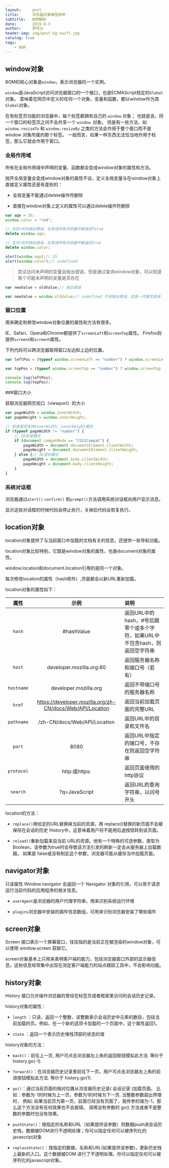 ```yaml
---
layout:     post
title:      浏览器对象模型BOM
subtitle:   BOM解析
date:       2019-8-3
author:     梦尽头
header-img: img/post-bg-swift.jpg
catalog: true
tags:
    - BOM
---
```


## window对象

BOM的核心对象是`window`，表示浏览器的一个实例。

`window`是JavaScript访问浏览器窗口的一个接口，也是ECMAScript规定的`Global`对象。
意味着在网页中定义的任何一个对象、变量和函数，都以window作为其`Global`对象。

在有标签页功能的浏览器中，每个标签都拥有自己的 `window` 对象；
也就是说，同一个窗口的标签页之间不会共享一个 `window `对象。
但是有一些方法，如 `window.resizeTo` 和 `window.resizeBy` 之类的方法会作用于整个窗口而不是 window 对象所属的那个标签。
一般而言，如果一样东西无法恰当地作用于标签，那么它就会作用于窗口。

### 全局作用域

所有在全局作用域中声明的变量、函数都会变成window对象的属性和方法。

抛开全局变量会变成window对象的属性不谈，定义全局变量与在window对象上直接定义属性还是有差别的：

- 全局变量不能通过delete操作符删除

- 直接在window对象上定义的属性可以通过delete操作符删除

```javascript
var age = 25;
window.color = "red";

// 在IE<9时抛出错误，在其他所有浏览器中都返回false
delete window.age;

// 在IE<9时抛出错误，在其他所有浏览器中都返回true
delete window.color;

alert(window.age);// 25
alert(window.color);// undefined
```

> 尝试访问未声明的变量会抛出错误，但是通过查询window对象，可以知道某个可能未声明的变量是否存在

```javascript
var newValue = oldValue;// 抛出错误

var newValue = window.oldValue;// undefined 不会抛出错误，这是一次属性查询
```

### 窗口位置

用来确定和修改window对象位置的属性和方法有很多。

IE、Safari、Opera和Chrome都提供了`screenLeft`和`screenTop`属性。
Firefox则提供`screenX`和`screenY`属性。

下列代码可以跨浏览器取得窗口左边和上边的位置。

```javascript
var leftPos = (typeof window.screenLeft == "number") ? window.screenLeft : window.screenX;

var topPos = (typeof window.screenTop == "number") ? window.screenTop : window.screenY;

console.log(leftPos);
console.log(topPos);
```

###窗口大小

获取浏览器网页视口（viewport）的大小

```javascript
var pageWidth = window.innerWidth;
var pageHeight = window.innerHeight;

// 检查是否支持innerWidth，innerHeight属性
if (typeof pageWidth != "number") {
    // IE标准模式
    if (document.compatMode == "CSS1Compat") {
        pageWidth = document.documentElement.clientWidth;
        pageHeight = document.documentElement.clientHeight;
    } else {// IE混杂模式
        pageWidth = document.body.clientWidth;
        pageHeight = document.body.clientHeight;
    }
}
```

### 系统对话框

浏览器通过`alert()` `confirm()` 和`prompt()`方法调用系统对话框向用户显示消息。

显示这些对话框的时候代码会停止执行，关掉后代码会恢复执行。


## location对象

location对象提供了与当前窗口中加载的文档有关的信息，还提供一些导航功能。

location对象比较特别，它既是window对象的属性，也是document对象的属性。

window.location和document.location引用的是同一个对象。

每次修改location的属性（hash除外）,页面都会以新URL重新加载。

location对象的属性如下：

| 属性| 示例 | 说明 |
| :--------: | :--------:| :--|
| `hash`| #hashValue | 返回URL中的hash，#号后跟零个或多个字符，如果URL中不包含hash，则返回空字符串  |
| `host`|  developer.mozilla.org:80 | 返回服务器名称和端口号（若有） |			   				                  
| `hostname`| developer.mozilla.org  | 返回不带端口号的服务器名称 |
| `href`| https://developer.mozilla.org/zh-CN/docs/Web/API/Location  | 返回当前加载页面的完整URL |
| `pathname`| /zh-CN/docs/Web/API/Location   | 返回URL中的目录和文件名 |
| `port` | 8080 | 返回URL中指定的端口号，不存在则返回空字符串 |
| `protocol`| http:或https: | 返回页面使用的http协议 |
| `search`| ?q=JavaScript  | 返回URL的查询字符串，以问号开头 |


location的方法：

- `replace()`用给定的URL替换掉当前的资源。用 replace()替换的新页面不会被保存在会话的历史 History中，这意味着用户将不能用后退按钮转到该页面。

- `reload()`重新加载来自当前 URL的资源。他有一个特殊的可选参数，类型为 Boolean，该参数为true时会导致该方法引发的刷新一定会从服务器上加载数据。
如果是 false或没有制定这个参数，浏览器可能从缓存当中加载页面。

## navigator对象

只读属性 Window.navigator 会返回一个 Navigator 对象的引用，可以用于请求运行当前代码的应用程序的相关信息。


- `userAgent`是浏览器的用户代理字符串，用来识别系统运行环境

- `plugins`浏览器中安装的插件信息数组，可用来识别浏览器安装了哪些插件


## screen对象

Screen 接口表示一个屏幕窗口，往往指的是当前正在被渲染的window对象，可以使用 window.screen 获取它。

screen对象基本上只用来表明客户端的能力，包括浏览器窗口外部的显示器信息。这些信息经常集中出现在测定客户端能力的站点跟踪工具中，不会影响功能。

## history对象

History 接口允许操作浏览器的曾经在标签页或者框架里访问的会话历史记录。

history对象的属性：

- `length` ：只读，返回一个整数，该整数表示会话历史中元素的数目，包括当前加载的页。例如，在一个新的选项卡加载的一个页面中，这个属性返回1。

- `state` ：返回一个表示历史堆栈顶部的状态的值

history对象的方法：

- `back()`：前往上一页, 用户可点击浏览器左上角的返回按钮模拟此方法. 等价于 history.go(-1).

- `forward()`：在浏览器历史记录里前往下一页，用户可点击浏览器左上角的前进按钮模拟此方法. 等价于 history.go(1).

- `go()`：通过当前页面的相对位置从浏览器历史记录( 会话记录 )加载页面。
比如：参数为-1的时候为上一页，参数为1的时候为下一页. 当整数参数超出界限时，
例如: 如果当前页为第一页，前面已经没有页面了，我传参的值为-1，那么这个方法没有任何效果也不会报错。
调用没有参数的 go() 方法或者不是整数的参数时也没有效果。

- `pushState()`：按指定的名称和URL（如果提供该参数）将数据push进会话历史栈，数据被DOM进行不透明处理；你可以指定任何可以被序列化的javascript对象

- `replaceState()`：按指定的数据，名称和URL(如果提供该参数)，更新历史栈上最新的入口。这个数据被DOM 进行了不透明处理。你可以指定任何可以被序列化的javascript对象。















